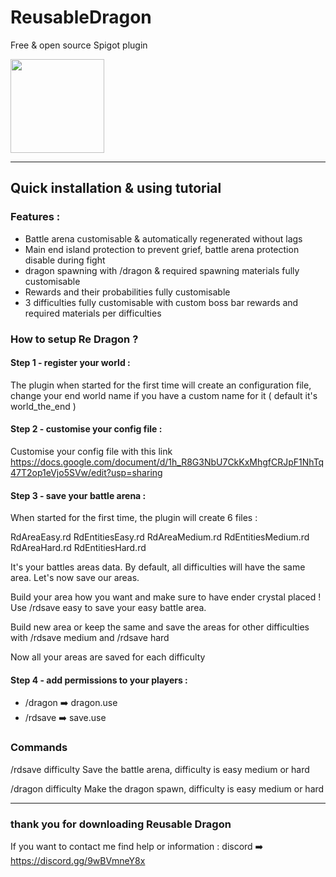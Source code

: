 # ReusableDragon
Free &amp; open source Spigot plugin

<img src="https://github.com/Shaft-3796/img/blob/main/image0.png" height=auto width="150">

-----------------------------------------

## Quick installation & using tutorial

### Features :

- Battle arena customisable & automatically regenerated without lags
- Main end island protection to prevent grief, battle arena protection disable during fight
- dragon spawning with /dragon & required spawning materials fully customisable
- Rewards and their probabilities fully customisable
- 3 difficulties fully customisable with custom boss bar rewards and required materials per difficulties

### How to setup Re Dragon ?

#### Step 1 - register your world :

The plugin when started for the first time will create an configuration file, change your end world name if you have a custom name for it ( default it's world_the_end )

#### Step 2 - customise your config file :

Customise your config file with this link https://docs.google.com/document/d/1h_R8G3NbU7CkKxMhgfCRJpF1NhTq47T2op1eVjo5SVw/edit?usp=sharing

#### Step 3 - save your battle arena :

When started for the first time, the plugin will create 6 files :

RdAreaEasy.rd
RdEntitiesEasy.rd
RdAreaMedium.rd
RdEntitiesMedium.rd
RdAreaHard.rd
RdEntitiesHard.rd

It's your battles areas data. By default, all difficulties will have the same area. Let's now save our areas.

Build your area how you want and make sure to have ender crystal placed ! Use /rdsave easy to save your easy battle area.

Build new area or keep the same and save the areas for other difficulties with /rdsave medium and /rdsave hard

Now all your areas are saved for each difficulty

#### Step 4 - add permissions to your players :

- /dragon :arrow_right: dragon.use
- /rdsave :arrow_right: save.use

### Commands

/rdsave difficulty
Save the battle arena, difficulty is easy medium or hard

/dragon difficulty
Make the dragon spawn, difficulty is easy medium or hard

-----------------------------------------
### thank you for downloading Reusable Dragon

If you want to contact me find help or information : discord :arrow_right: https://discord.gg/9wBVmneY8x
